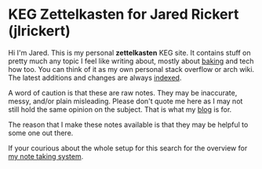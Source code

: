 # KEG Zettelkasten for Jared Rickert (jlrickert)

Hi I'm Jared. This is my personal **zettelkasten** KEG site. It contains stuff on pretty much any topic I feel like writing about, mostly about [baking](dex/baking.md) and tech how too. You can think of it as my own personal stack overflow or arch wiki. The latest additions and changes are always [indexed](dex).

A word of caution is that these are raw notes. They may be inaccurate, messy, and/or plain misleading. Please don't quote me here as I may not still hold the same opinion on the subject. That is what my [blog] is for.

The reason that I make these notes available is that they may be helpful to some one out there.

If your courious about the whole setup for this search for the overview for [my note taking system](./623).

[blog]: https://jlrickert.me/blog
